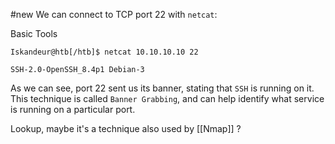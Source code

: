 #new 
We can connect to TCP port 22 with `netcat`:

Basic Tools

```shell-session
Iskandeur@htb[/htb]$ netcat 10.10.10.10 22

SSH-2.0-OpenSSH_8.4p1 Debian-3
```

As we can see, port 22 sent us its banner, stating that `SSH` is running on it. This technique is called `Banner Grabbing`, and can help identify what service is running on a particular port.

Lookup, maybe it's a technique also used by [[Nmap]] ?